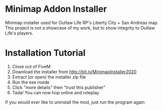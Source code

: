 # Minimap Addon Installer
 Minimap installer used for Outlaw Life RP's Liberty City + San Andreas map. This project is not a showcase of my work, but to show integrity to Outlaw Life's players.

# Installation Tutorial
 1. Close out of FiveM
 2. Download the installer from http://bit.ly/MinimapInstaller2020
 3. Extract (or open) the installer zip file
 4. Run the exe inside
 5. Click "more details" then "trust this publisher"
 6. Tada! You can now hop online and roleplay

  If you would ever like to uninstall the mod, just run the program again
